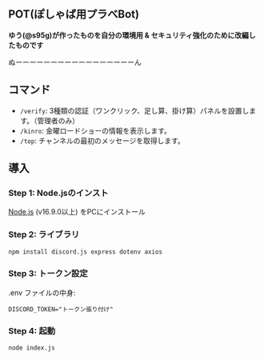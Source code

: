 ## POT(ぽしゃば用プラべBot)
**ゆう(@s95g)が作ったものを自分の環境用 & セキュリティ強化のために改編したものです**

ぬーーーーーーーーーーーーーーーーーん


## コマンド

*   `/verify`: 3種類の認証（ワンクリック、足し算、掛け算）パネルを設置します。（管理者のみ）
*   `/kinro`: 金曜ロードショーの情報を表示します。
*   `/top`: チャンネルの最初のメッセージを取得します。

## 導入

### Step 1: Node.jsのインスト

 [Node.js](https://nodejs.org/) (v16.9.0以上) をPCにインストール

### Step 2: ライブラリ

```bash
npm install discord.js express dotenv axios
```

### Step 3: トークン設定

.env ファイルの中身:
```
DISCORD_TOKEN="トークン張り付け"
```

### Step 4: 起動

```bash
node index.js
```
